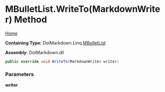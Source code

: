 # MBulletList\.WriteTo\(MarkdownWriter\) Method

[Home](../../../../README.md)

**Containing Type**: DotMarkdown\.Linq\.[MBulletList](../README.md)

**Assembly**: DotMarkdown\.dll

```csharp
public override void WriteTo(MarkdownWriter writer)
```

### Parameters

**writer**
